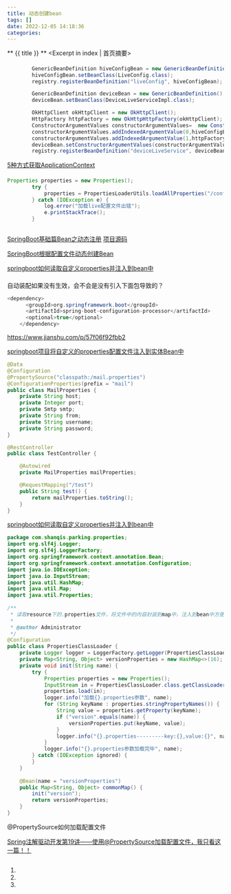 ```yaml
---
title: 动态创建bean
tags: []
date: 2022-12-05 14:18:36
categories:
---
```

** {{ title }} ** <Excerpt in index | 首页摘要>


<!-- more -->

#### 

```java
        GenericBeanDefinition hiveConfigBean = new GenericBeanDefinition();
        hiveConfigBean.setBeanClass(LiveConfig.class);
        registry.registerBeanDefinition("liveConfig", hiveConfigBean);

```

```java
        GenericBeanDefinition deviceBean = new GenericBeanDefinition();
        deviceBean.setBeanClass(DeviceLiveServiceImpl.class);

        OkHttpClient okHttpClient = new OkHttpClient();
        HttpFactory httpFactory = new OkHttpHttpFactory(okHttpClient);
        ConstructorArgumentValues constructorArgumentValues=  new ConstructorArgumentValues();
        constructorArgumentValues.addIndexedArgumentValue(0,hiveConfigBean);
        constructorArgumentValues.addIndexedArgumentValue(1,httpFactory);
        deviceBean.setConstructorArgumentValues(constructorArgumentValues);
        registry.registerBeanDefinition("deviceLiveService", deviceBean);
```

[5种方式获取ApplicationContext](https://www.cnblogs.com/nizuimeiabc1/p/16612705.html)

#### 
```java
Properties properties = new Properties();
        try {
            properties = PropertiesLoaderUtils.loadAllProperties("/conf/live.properties");
        } catch (IOException e) {
            log.error("加载live配置文件出错");
            e.printStackTrace();
        }
```

```java

```
[SpringBoot基础篇Bean之动态注册](https://blog.csdn.net/liuyueyi25/article/details/83244255)
[项目源码](https://github.com/liuyueyi/spring-boot-demo/tree/master/spring-boot/006-dynamicbean)


[SpringBoot根据配置文件动态创建Bean](https://blog.csdn.net/Yh360311/article/details/126941798)

[springboot如何读取自定义properties并注入到bean中](https://www.jb51.net/article/230611.htm)

[](https://www.jb51.net/article/197130.htm)
[]()
[]()


#### 

自动装配如果没有生效，会不会是没有引入下面包导致的？

```java
<dependency>
      <groupId>org.springframework.boot</groupId>
      <artifactId>spring-boot-configuration-processor</artifactId>
      <optional>true</optional>
    </dependency>
```
https://www.jianshu.com/p/57f06f92fbb2


[springboot项目将自定义的properties配置文件注入到实体Bean中](https://blog.csdn.net/zhangruibo_code/article/details/107319250)

```java
@Data
@Configuration
@PropertySource("classpath:/mail.properties")
@ConfigurationProperties(prefix = "mail")
public class MailProperties {
	private String host;
	private Integer port;
	private Smtp smtp;
	private String from;
	private String username;
	private String password;
}

@RestController
public class TestController {

	@Autowired
	private MailProperties mailProperties;

	@RequestMapping("/test")
	public String test() {
		return mailProperties.toString();
	}
}


```

[springboot如何读取自定义properties并注入到bean中](https://www.jb51.net/article/230611.htm)

```java
package com.shanqis.parking.properties; 
import org.slf4j.Logger;
import org.slf4j.LoggerFactory;
import org.springframework.context.annotation.Bean;
import org.springframework.context.annotation.Configuration; 
import java.io.IOException;
import java.io.InputStream;
import java.util.HashMap;
import java.util.Map;
import java.util.Properties;
 
/**
 * 读取resource下的.properties文件，将文件中的内容封装到map中，注入到bean中方便依赖注入
 *
 * @author Administrator
 */
@Configuration
public class PropertiesClassLoader { 
    private Logger logger = LoggerFactory.getLogger(PropertiesClassLoader.class); 
    private Map<String, Object> versionProperties = new HashMap<>(16); 
    private void init(String name) { 
        try {
            Properties properties = new Properties(); 
            InputStream in = PropertiesClassLoader.class.getClassLoader().getResourceAsStream(name + ".properties"); 
            properties.load(in); 
            logger.info("加载{}.properties参数", name); 
            for (String keyName : properties.stringPropertyNames()) {
                String value = properties.getProperty(keyName); 
                if ("version".equals(name)) {
                    versionProperties.put(keyName, value);
                } 
                logger.info("{}.properties---------key:{},value:{}", name, keyName, value);
            }
            logger.info("{}.properties参数加载完毕", name);
        } catch (IOException ignored) { 
        } 
    }
 
    @Bean(name = "versionProperties")
    public Map<String, Object> commonMap() {
        init("version");
        return versionProperties;
    }
}
```

@PropertySource如何加载配置文件

[Spring注解驱动开发第19讲——使用@PropertySource加载配置文件，我只看这一篇！！](https://liayun.blog.csdn.net/article/details/110485086)

```java

```



1. 
2. 
3. 
![]()